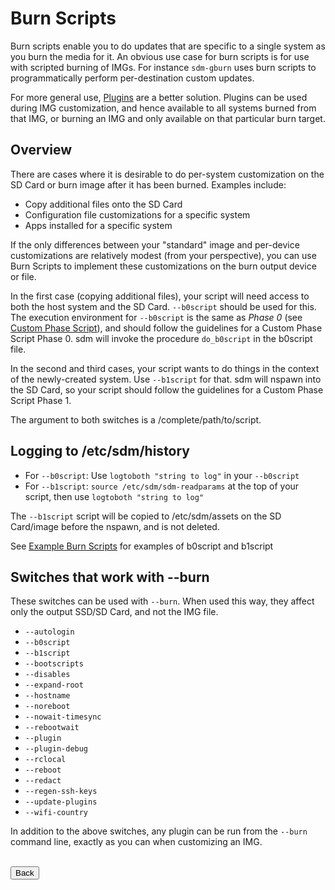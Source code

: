 # Burn Scripts

Burn scripts enable you to do updates that are specific to a single system as you burn the media for it. An obvious use case for burn scripts is for use with scripted burning of IMGs. For instance `sdm-gburn` uses burn scripts to programmatically perform per-destination custom updates.

For more general use, <a href="Plugins.md">Plugins</a> are a better solution. Plugins can be used during IMG customization, and hence available to all systems burned from that IMG, or burning an IMG and only available on that particular burn target.

## Overview

There are cases where it is desirable to do per-system customization on the SD Card or burn image after it has been burned. Examples include:

* Copy additional files onto the SD Card
* Configuration file customizations for a specific system
* Apps installed for a specific system

If the only differences between your "standard" image and per-device customizations are relatively modest (from your perspective), you can use Burn Scripts to implement these customizations on the burn output device or file.

In the first case (copying additional files), your script will need access to both the host system and the SD Card. `--b0script` should be used for this. The execution environment for `--b0script` is the same as *Phase 0* (see <a href="Custom-Phase-Script.md">Custom Phase Script</a>), and should follow the guidelines for a Custom Phase Script Phase 0. sdm will invoke the procedure `do_b0script` in the b0script file.

In the second and third cases, your script wants to do things in the context of the newly-created system. Use `--b1script` for that. sdm will nspawn into the SD Card, so your script should follow the guidelines for a Custom Phase Script Phase 1.

The argument to both switches is a /complete/path/to/script.

## Logging to /etc/sdm/history
* For `--b0script`: Use `logtoboth "string to log"` in your `--b0script`
* For `--b1script`: `source /etc/sdm/sdm-readparams` at the top of your script, then use `logtoboth "string to log"` 

The `--b1script` script will be copied to /etc/sdm/assets on the SD Card/image before the nspawn, and is not deleted.

See <a href="Example-Burn-Scripts.md">Example Burn Scripts</a> for examples of b0script and b1script

## Switches that work with --burn

These switches can be used with `--burn`. When used this way, they affect only the output SSD/SD Card, and not the IMG file.

* `--autologin`
* `--b0script`
* `--b1script`
* `--bootscripts`
* `--disables`
* `--expand-root`
* `--hostname`
* `--noreboot`
* `--nowait-timesync`
* `--rebootwait`
* `--plugin`
* `--plugin-debug`
* `--rclocal`
* `--reboot`
* `--redact`
* `--regen-ssh-keys`
* `--update-plugins`
* `--wifi-country`

In addition to the above switches, any plugin can be run from the `--burn` command line, exactly as you can when customizing an IMG.
<br>
<br>
<form>
<input type="button" value="Back" onclick="history.back()">
</form>
